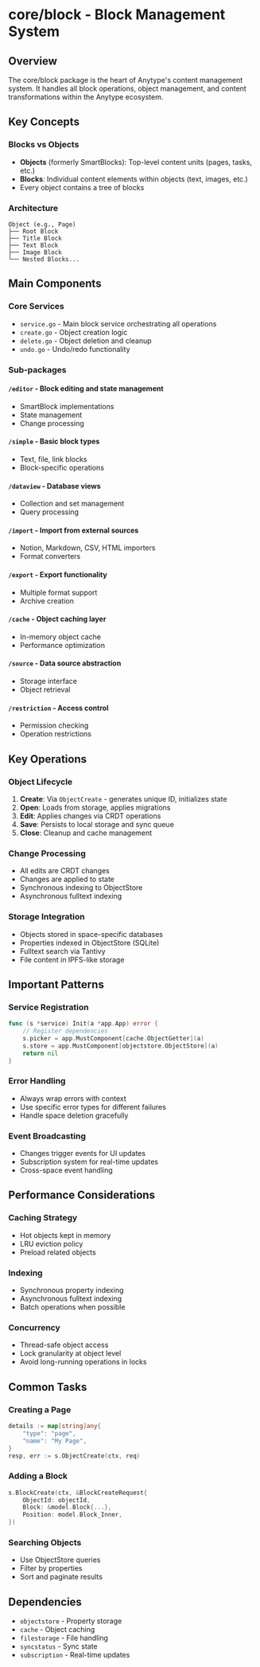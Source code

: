 # core/block - Block Management System

## Overview
The core/block package is the heart of Anytype's content management system. It handles all block operations, object management, and content transformations within the Anytype ecosystem.

## Key Concepts

### Blocks vs Objects
- **Objects** (formerly SmartBlocks): Top-level content units (pages, tasks, etc.)
- **Blocks**: Individual content elements within objects (text, images, etc.)
- Every object contains a tree of blocks

### Architecture
```
Object (e.g., Page)
├── Root Block
├── Title Block
├── Text Block
├── Image Block
└── Nested Blocks...
```

## Main Components

### Core Services
- `service.go` - Main block service orchestrating all operations
- `create.go` - Object creation logic
- `delete.go` - Object deletion and cleanup
- `undo.go` - Undo/redo functionality

### Sub-packages

#### `/editor` - Block editing and state management
- SmartBlock implementations
- State management
- Change processing

#### `/simple` - Basic block types
- Text, file, link blocks
- Block-specific operations

#### `/dataview` - Database views
- Collection and set management
- Query processing

#### `/import` - Import from external sources
- Notion, Markdown, CSV, HTML importers
- Format converters

#### `/export` - Export functionality
- Multiple format support
- Archive creation

#### `/cache` - Object caching layer
- In-memory object cache
- Performance optimization

#### `/source` - Data source abstraction
- Storage interface
- Object retrieval

#### `/restriction` - Access control
- Permission checking
- Operation restrictions

## Key Operations

### Object Lifecycle
1. **Create**: Via `ObjectCreate` - generates unique ID, initializes state
2. **Open**: Loads from storage, applies migrations
3. **Edit**: Applies changes via CRDT operations
4. **Save**: Persists to local storage and sync queue
5. **Close**: Cleanup and cache management

### Change Processing
- All edits are CRDT changes
- Changes are applied to state
- Synchronous indexing to ObjectStore
- Asynchronous fulltext indexing

### Storage Integration
- Objects stored in space-specific databases
- Properties indexed in ObjectStore (SQLite)
- Fulltext search via Tantivy
- File content in IPFS-like storage

## Important Patterns

### Service Registration
```go
func (s *service) Init(a *app.App) error {
    // Register dependencies
    s.picker = app.MustComponent[cache.ObjectGetter](a)
    s.store = app.MustComponent[objectstore.ObjectStore](a)
    return nil
}
```

### Error Handling
- Always wrap errors with context
- Use specific error types for different failures
- Handle space deletion gracefully

### Event Broadcasting
- Changes trigger events for UI updates
- Subscription system for real-time updates
- Cross-space event handling

## Performance Considerations

### Caching Strategy
- Hot objects kept in memory
- LRU eviction policy
- Preload related objects

### Indexing
- Synchronous property indexing
- Asynchronous fulltext indexing
- Batch operations when possible

### Concurrency
- Thread-safe object access
- Lock granularity at object level
- Avoid long-running operations in locks

## Common Tasks

### Creating a Page
```go
details := map[string]any{
    "type": "page",
    "name": "My Page",
}
resp, err := s.ObjectCreate(ctx, req)
```

### Adding a Block
```go
s.BlockCreate(ctx, &BlockCreateRequest{
    ObjectId: objectId,
    Block: &model.Block{...},
    Position: model.Block_Inner,
})
```

### Searching Objects
- Use ObjectStore queries
- Filter by properties
- Sort and paginate results

## Dependencies
- `objectstore` - Property storage
- `cache` - Object caching
- `filestorage` - File handling
- `syncstatus` - Sync state
- `subscription` - Real-time updates